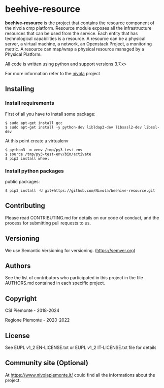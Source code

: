 # beehive-resource
__beehive-resource__ is the project that contains the resource component of the nivola cmp platform.
Resource module exposes all the infrastructure resources that can be used from the service. Each entity that has
technological capabilities is a resource. A resource can be a physical server, a virtual machine, a network, an
Openstack Project, a monitoring metric. A resource can map/wrap a physical resource managed by a Physical Platform.

All code is written using python and support versions 3.7.x>

For more information refer to the [nivola](https://github.com/Nivola/nivola) project

## Installing

### Install requirements
First of all you have to install some package:

```
$ sudo apt-get install gcc
$ sudo apt-get install -y python-dev libldap2-dev libsasl2-dev libssl-dev
```

At this point create a virtualenv

```
$ python3 -m venv /tmp/py3-test-env
$ source /tmp/py3-test-env/bin/activate
$ pip3 install wheel
```

### Install python packages

public packages:

```
$ pip3 install -U git+https://github.com/Nivola/beehive-resource.git
```


## Contributing
Please read CONTRIBUTING.md for details on our code of conduct, and the process for submitting pull requests to us.

## Versioning
We use Semantic Versioning for versioning. (https://semver.org)

## Authors
See the list of contributors who participated in this project in the file AUTHORS.md contained in each specific project.

## Copyright
CSI Piemonte - 2018-2024

Regione Piemonte - 2020-2022

## License
See EUPL v1_2 EN-LICENSE.txt or EUPL v1_2 IT-LICENSE.txt file for details

## Community site (Optional)
At https://www.nivolapiemonte.it/ could find all the informations about the project.
